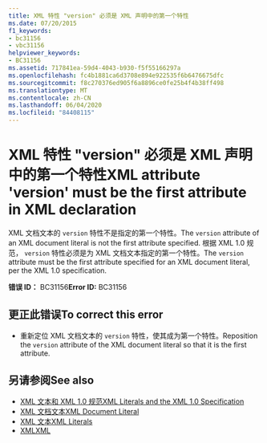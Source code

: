 ```yaml
---
title: XML 特性 "version" 必须是 XML 声明中的第一个特性
ms.date: 07/20/2015
f1_keywords:
- bc31156
- vbc31156
helpviewer_keywords:
- BC31156
ms.assetid: 717841ea-59d4-4043-b930-f5f55166297a
ms.openlocfilehash: fc4b1881ca6d3708e894e922535f6b6476675dfc
ms.sourcegitcommit: f8c270376ed905f6a8896ce0fe25b4f4b38ff498
ms.translationtype: MT
ms.contentlocale: zh-CN
ms.lasthandoff: 06/04/2020
ms.locfileid: "84408115"
---
```

# <a name="xml-attribute-version-must-be-the-first-attribute-in-xml-declaration"></a><span data-ttu-id="799b2-102">XML 特性 "version" 必须是 XML 声明中的第一个特性</span><span class="sxs-lookup"><span data-stu-id="799b2-102">XML attribute 'version' must be the first attribute in XML declaration</span></span>
<span data-ttu-id="799b2-103">XML 文档文本的 `version` 特性不是指定的第一个特性。</span><span class="sxs-lookup"><span data-stu-id="799b2-103">The `version` attribute of an XML document literal is not the first attribute specified.</span></span> <span data-ttu-id="799b2-104">根据 XML 1.0 规范， `version` 特性必须是为 XML 文档文本指定的第一个特性。</span><span class="sxs-lookup"><span data-stu-id="799b2-104">The `version` attribute must be the first attribute specified for an XML document literal, per the XML 1.0 specification.</span></span>  
  
 <span data-ttu-id="799b2-105">**错误 ID：** BC31156</span><span class="sxs-lookup"><span data-stu-id="799b2-105">**Error ID:** BC31156</span></span>  
  
## <a name="to-correct-this-error"></a><span data-ttu-id="799b2-106">更正此错误</span><span class="sxs-lookup"><span data-stu-id="799b2-106">To correct this error</span></span>  
  
- <span data-ttu-id="799b2-107">重新定位 XML 文档文本的 `version` 特性，使其成为第一个特性。</span><span class="sxs-lookup"><span data-stu-id="799b2-107">Reposition the `version` attribute of the XML document literal so that it is the first attribute.</span></span>  
  
## <a name="see-also"></a><span data-ttu-id="799b2-108">另请参阅</span><span class="sxs-lookup"><span data-stu-id="799b2-108">See also</span></span>

- [<span data-ttu-id="799b2-109">XML 文本和 XML 1.0 规范</span><span class="sxs-lookup"><span data-stu-id="799b2-109">XML Literals and the XML 1.0 Specification</span></span>](../programming-guide/language-features/xml/xml-literals-and-the-xml-1-0-specification.md)
- [<span data-ttu-id="799b2-110">XML 文档文本</span><span class="sxs-lookup"><span data-stu-id="799b2-110">XML Document Literal</span></span>](../language-reference/xml-literals/xml-document-literal.md)
- [<span data-ttu-id="799b2-111">XML 文本</span><span class="sxs-lookup"><span data-stu-id="799b2-111">XML Literals</span></span>](../language-reference/xml-literals/index.md)
- [<span data-ttu-id="799b2-112">XML</span><span class="sxs-lookup"><span data-stu-id="799b2-112">XML</span></span>](../programming-guide/language-features/xml/index.md)

